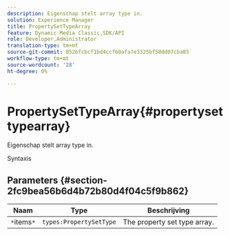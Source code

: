 ```yaml
---
description: Eigenschap stelt array type in.
solution: Experience Manager
title: PropertySetTypeArray
feature: Dynamic Media Classic,SDK/API
role: Developer,Administrator
translation-type: tm+mt
source-git-commit: 052bfcbcf1bd4ccf60afa7e3325bf58dd07cba85
workflow-type: tm+mt
source-wordcount: '28'
ht-degree: 0%

---
```



# PropertySetTypeArray{#propertysettypearray}

Eigenschap stelt array type in.

Syntaxis

## Parameters {#section-2fc9bea56b6d4b72b80d4f04c5f9b862}

| Naam | Type | Beschrijving |
|---|---|---|
| `*`items`*` | `types:PropertySetType` | The property set type array. |

